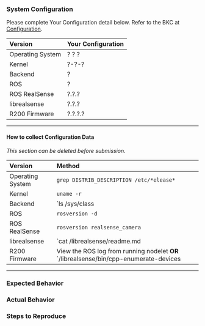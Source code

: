 ### System Configuration
Please complete Your Configuration detail below. Refer to the BKC at [Configuration](../realsense_camera/README.md#configuration).

| Version          | Your Configuration   |
|:---------------- |:---------------------|
| Operating System | ? ? ?                |
| Kernel           | ?-?-?                |
| Backend          | ?                    |
| ROS              | ?                    |
| ROS RealSense    | ?.?.?                |
| librealsense     | ?.?.?                |
| R200 Firmware    | ?.?.?.?              |

---
#### How to collect Configuration Data
*This section can be deleted before submission.*

| Version          | Method |
|:---------------- |:------------ |
| Operating System | `grep DISTRIB_DESCRIPTION /etc/*elease*` |
| Kernel           | `uname -r` |
| Backend          | `ls /sys/class | grep video4linux` |
| ROS              | `rosversion -d` |
| ROS RealSense    | `rosversion realsense_camera` |
| librealsense     | `cat <path to librealsense>/librealsense/readme.md | grep release-image | awk -F- '{print $3}'` |
| R200 Firmware    | View the ROS log from running nodelet **OR** `<path to librealsense>/librealsense/bin/cpp-enumerate-devices | grep -i firmware` |

---


### Expected Behavior


### Actual Behavior


### Steps to Reproduce


